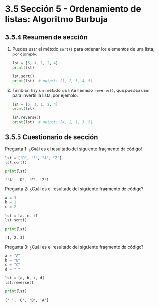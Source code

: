 # 3.5 Sección 5 - Ordenamiento de listas: Algoritmo Burbuja

## 3.5.4 Resumen de sección

1. Puedes usar el método `sort()` para ordenar los elementos de una lista, por ejemplo:

   ```python
   lst = [5, 3, 1, 2, 4]
   print(lst)

   lst.sort()
   print(lst)  # output: [1, 2, 3, 4, 5]
   ```

2. También hay un método de lista llamado `reverse()`, que puedes usar para invertir la lista, por ejemplo:

   ```python
   lst = [5, 3, 1, 2, 4]
   print(lst)

   lst.reverse()
   print(lst)  # output: [4, 2, 1, 3, 5]
   ```

## 3.5.5 Cuestionario de sección

Pregunta 1: ¿Cuál es el resultado del siguiente fragmento de código?

```python
lst = ["D", "F", "A", "Z"]
lst.sort()

print(lst)
```

    ['A', 'D', 'F', 'Z']

Pregunta 2: ¿Cuál es el resultado del siguiente fragmento de código?

```python
a = 3
b = 1
c = 2

lst = [a, c, b]
lst.sort()

print(lst)
```

    [1, 2, 3]

Pregunta 3: ¿Cuál es el resultado del siguiente fragmento de código?

```python
a = "A"
b = "B"
c = "C"
d = " "

lst = [a, b, c, d]
lst.reverse()

print(lst)
```

    [' ', 'C', 'B', 'A']
